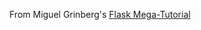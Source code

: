 From Miguel Grinberg's [Flask Mega-Tutorial](https://blog.miguelgrinberg.com/post/the-flask-mega-tutorial-part-i-hello-world)